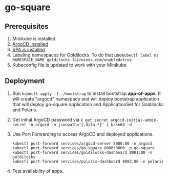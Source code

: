 # go-square

## Prerequisites

1. Minikube is installed
2. [ArgoCD installed](https://argo-cd.readthedocs.io/en/stable/getting_started/#1-install-argo-cd)
3. [VPA is installed](https://github.com/kubernetes/autoscaler/tree/master/vertical-pod-autoscaler#installation)  
4. Labeling namespaces for Goldilocks. To do that use`kubectl label ns NAMESPACE_NAME goldilocks.fairwinds.com/enabled=true`
5. Kubeconfig file is updated to work with your Minikube

## Deployment

1. Run `kubectl apply -f ./bootstrap` to install bootstrap **app-of-apps**.
It will create "argocd" namespace and will deploy bootstrap application that will deploy go-square application and ApplicationSet for Goldilocks and Polaris.
2. Get initial ArgoCD password via `k get secret argocd-initial-admin-secret -n argocd -o jsonpath='{.data.*}' | base64 -d`
3. Use Port Forwarding to access ArgoCD and deployed applications.  

    ```shell
    kubectl port-forward services/argocd-server 8080:80 -n argocd
    kubectl port-forward services/go-square 8000:8000 -n go-square
    kubectl port-forward services/goldilocks-dashboard 8081:80 -n goldilocks
    kubectl port-forward services/polaris-dashboard 8082:80 -n polaris
    ```

4. Test availability of apps.
